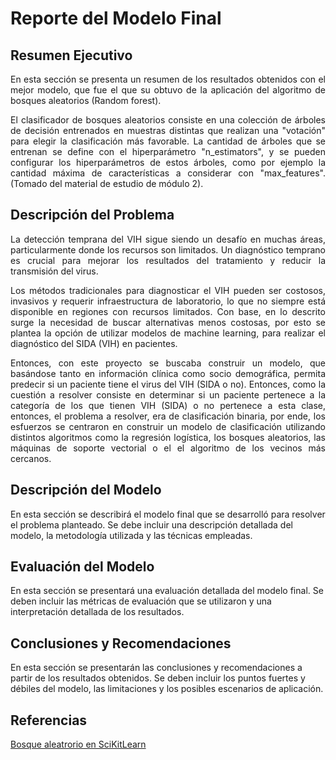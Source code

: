 # Reporte del Modelo Final

## Resumen Ejecutivo

<p align="justify">
En esta sección se presenta un resumen de los resultados obtenidos con el mejor modelo, que fue el que su obtuvo de la aplicación del algoritmo de bosques aleatorios (Random forest). 
</p>

<p align="justify">
El clasificador de bosques aleatorios consiste en una colección de árboles de decisión entrenados en muestras distintas que realizan una "votación" para elegir la clasificación más favorable. La cantidad de árboles que se entrenan se define con el hiperparámetro "n_estimators", y se pueden configurar los hiperparámetros de estos árboles, como por ejemplo la cantidad máxima de características a considerar con "max_features". (Tomado del material de estudio de módulo 2).

</p>

## Descripción del Problema

<p align="justify">
La detección temprana del VIH sigue siendo un desafío en muchas áreas, particularmente donde los recursos son limitados. Un diagnóstico temprano es crucial para mejorar los resultados del tratamiento y reducir la transmisión del virus.
</p>

<p align="justify">
Los métodos tradicionales para diagnosticar el VIH pueden ser costosos, invasivos y requerir infraestructura de laboratorio, lo que no siempre está disponible en regiones con recursos limitados. Con base, en lo descrito surge la necesidad de buscar alternativas menos costosas, por esto se plantea la opción de utilizar modelos de machine learning, para realizar el diagnóstico del SIDA (VIH) en pacientes.
</p>

<p align="justify">
Entonces, con este proyecto se buscaba construir un modelo, que basándose tanto en información clínica como socio demográfica, permita predecir si un paciente tiene el virus del VIH (SIDA o no). Entonces, como la cuestión a resolver consiste en determinar si un paciente pertenece a la categoría de los que tienen VIH (SIDA) o no pertenece a esta clase, entonces, el problema a resolver, era de clasificación binaria, por ende, los esfuerzos se centraron en construir un modelo de clasificación utilizando distintos algoritmos como la regresión logística, los bosques aleatorios, las máquinas de soporte vectorial o el el algoritmo de los vecinos más cercanos. 
</p>

## Descripción del Modelo

En esta sección se describirá el modelo final que se desarrolló para resolver el problema planteado. Se debe incluir una descripción detallada del modelo, la metodología utilizada y las técnicas empleadas.

## Evaluación del Modelo

En esta sección se presentará una evaluación detallada del modelo final. Se deben incluir las métricas de evaluación que se utilizaron y una interpretación detallada de los resultados.

## Conclusiones y Recomendaciones

En esta sección se presentarán las conclusiones y recomendaciones a partir de los resultados obtenidos. Se deben incluir los puntos fuertes y débiles del modelo, las limitaciones y los posibles escenarios de aplicación.

## Referencias

[Bosque aleatrorio en SciKitLearn](https://scikit-learn.org/stable/modules/generated/sklearn.ensemble.RandomForestClassifier.html)

